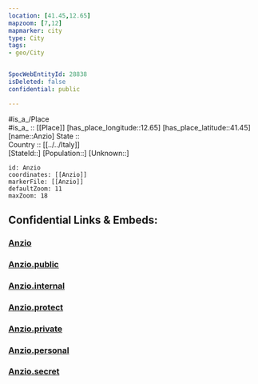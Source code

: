 ```yaml
---
location: [41.45,12.65] 
mapzoom: [7,12] 
mapmarker: city 
type: City
tags:
- geo/City


SpocWebEntityId: 28838
isDeleted: false
confidential: public

---
```

#is_a_/Place  
#is_a_ :: [[Place]] 
[has_place_longitude::12.65] 
[has_place_latitude::41.45] 
[name::Anzio] 
State ::  
Country :: [[../../Italy]]  
[StateId::] 
[Population::] 
[Unknown::] 


```leaflet
id: Anzio
coordinates: [[Anzio]] 
markerFile: [[Anzio]] 
defaultZoom: 11 
maxZoom: 18
```


## Confidential Links & Embeds: 

### [Anzio](/_Standards/Earth/Continent/Europe/Europe~South/Italy/City/Anzio.md) 

### [Anzio.public](/_public/Earth/Continent/Europe/Europe~South/Italy/City/Anzio.public.md) 

### [Anzio.internal](/_internal/Earth/Continent/Europe/Europe~South/Italy/City/Anzio.internal.md) 

### [Anzio.protect](/_protect/Earth/Continent/Europe/Europe~South/Italy/City/Anzio.protect.md) 

### [Anzio.private](/_private/Earth/Continent/Europe/Europe~South/Italy/City/Anzio.private.md) 

### [Anzio.personal](/_personal/Earth/Continent/Europe/Europe~South/Italy/City/Anzio.personal.md) 

### [Anzio.secret](/_secret/Earth/Continent/Europe/Europe~South/Italy/City/Anzio.secret.md)

